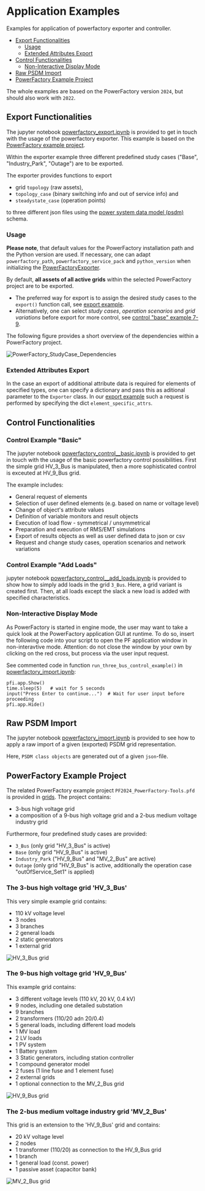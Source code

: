 # Application Examples

Examples for application of powerfactory exporter and controller.

- [Export Functionalities](#export-functionalities)
  - [Usage](#usage)
  - [Extended Attributes Export](#extended-attributes-export)
- [Control Functionalities](#control-functionalities)
  - [Non-Interactive Display Mode](#non-interactive-display-mode)
- [Raw PSDM Import](#raw-psdm-import)
- [PowerFactory Example Project](#powerfactory-example-project)

The whole examples are based on the PowerFactory version `2024`, but should also work with `2022`.

## Export Functionalities

The jupyter notebook [powerfactory_export.ipynb](powerfactory_export.ipynb) is provided to get in touch with the usage of the powerfactory exporter.
This example is based on the [PowerFactory example project](#-powerfactory-example-project).


Within the exporter example three different predefined study cases ("Base", "Industry_Park", "Outage") are to be exported.

The exporter provides functions to export

- grid `topology` (raw assets),
- `topology_case` (binary switching info and out of service info) and
- `steadystate_case` (operation points)

to three different json files using the [power system data model (psdm)][link_to_psdm] schema.

### Usage

**Please note**, that default values for the PowerFactory installation path and the Python version are used.
If necessary, one can adapt `powerfactory_path`, `powerfactory_service_pack` and `python_version` when initializing the [PowerFactoryExporter][link_to_exporter].

By default, **all assets of all active grids** within the selected PowerFactory project are to be exported.
- The preferred way for export is to assign the desired study cases to the `export()` function call, see [export example](powerfactory_export.ipynb).
- Alternatively, one can select _study cases_, _operation scenarios_ and _grid variations_ before export for more control, see [control "base" example 7-9](powerfactory_control__base.ipynb).

The following figure provides a short overview of the dependencies within a PowerFactory project.

![PowerFactory_StudyCase_Dependencies](../docs/static/PowerFactory_StudyCase_Dependencies.png)

### Extended Attributes Export

In the case an export of additional attribute data is required for elements of specified types, one can specify a dictionary and pass this as aditional parameter to the `Exporter` class.
In our [export example](powerfactory_export.ipynb) such a request is performed by specifying  the dict `element_specific_attrs`.

## Control Functionalities

### Control Example "Basic"
The jupyter notebook [powerfactory_control__basic.ipynb](powerfactory_control__basic.ipynb) is provided to get in touch with the usage of the basic powerfactory control possibilities.
First the simple grid HV_3_Bus is manipulated, then a more sophisticated control is exceuted at HV_9_Bus grid.

The example includes:

- General request of elements
- Selection of user defined elements (e.g. based on name or voltage level)
- Change of object's attribute values
- Definition of variable monitors and result objects
- Execution of load flow - symmetrical / unsymmetrical
- Preparation and execution of RMS/EMT simulations
- Export of results objects as well as user defined data to json or csv
- Request and change study cases, operation scenarios and network variations

### Control Example "Add Loads"
jupyter notebook [powerfactory_control__add_loads.ipynb](powerfactory_control__add_loads.ipynb) is provided to show how to simply add loads in the grid `3_Bus`.
Here, a grid variant is created first. Then, at all loads except the slack a new load is added with specified characteristics.

### Non-Interactive Display Mode
  As PowerFactory is started in engine mode, the user may want to take a quick look at the PowerFactory application GUI at runtime.
  To do so, insert the following code into your script to open the PF application window in non-interavtive mode. Attention: do not close the window by your own by clicking on the red cross, but process via the user input request.

  See commented code in function `run_three_bus_control_example()` in [powerfactory_import.ipynb](powerfactory_import.ipynb):

    pfi.app.Show()
    time.sleep(5)   # wait for 5 seconds
    input("Press Enter to continue...")  # Wait for user input before proceeding
    pfi.app.Hide()


## Raw PSDM Import

The jupyter notebook [powerfactory_import.ipynb](powerfactory_import.ipynb) is provided to see how to apply a raw import of a given (exported) PSDM grid representation.

Here, `PSDM class objects` are generated out of a given `json`-file.

## PowerFactory Example Project
The related PowerFactory example project `PF2024_PowerFactory-Tools.pfd` is provided in [grids][link_to_example_grids]. 
The project contains:
- 3-bus high voltage grid
- a composition of a 9-bus high voltage grid and a 2-bus medium voltage industry grid

Furthermore, four predefined study cases are provided:

- `3_Bus` (only grid "HV_3_Bus" is active)
- `Base` (only grid "HV_9_Bus" is active)
- `Industry_Park` ("HV_9_Bus" and "MV_2_Bus" are active)
- `Outage` (only grid "HV_9_Bus" is active, additionally the operation case "outOfService_Set1" is applied)


### The 3-bus high voltage grid 'HV_3_Bus'

This very simple example grid contains:

- 110 kV voltage level
- 3 nodes
- 3 branches
- 2 general loads
- 2 static generators
- 1 external grid

![HV_3_Bus grid](./grids/HV_3_Bus.png)


### The 9-bus high voltage grid 'HV_9_Bus'

This example grid contains:

- 3 different voltage levels (110 kV, 20 kV, 0.4 kV)
- 9 nodes, including one detailed substation
- 9 branches
- 2 transformers (110/20 adn 20/0.4)
- 5 general loads, including different load models
- 1 MV load
- 2 LV loads
- 1 PV system
- 1 Battery system
- 3 Static generators, including station controller
- 1 compound generator model
- 2 fuses (1 line fuse and 1 element fuse)
- 2 external grids
- 1 optional connection to the MV_2_Bus grid

![HV_9_Bus grid](./grids/Base_HV_9_Bus.png)


### The 2-bus medium voltage industry grid 'MV_2_Bus'

This grid is an extension to the 'HV_9_Bus' grid and contains:

- 20 kV voltage level
- 2 nodes
- 1 transformer (110/20) as connection to the HV_9_Bus grid
- 1 branch
- 1 general load (const. power)
- 1 passive asset (capacitor bank)

![MV_2_Bus grid](./grids/MV_2_Bus.png)

[link_to_example_grids]: ./grids
[link_to_exporter]: ../powerfactory_tools/versions/pf2024/exporter/exporter.py
[link_to_psdm]: https://github.com/ieeh-tu-dresden/power-system-data-model

